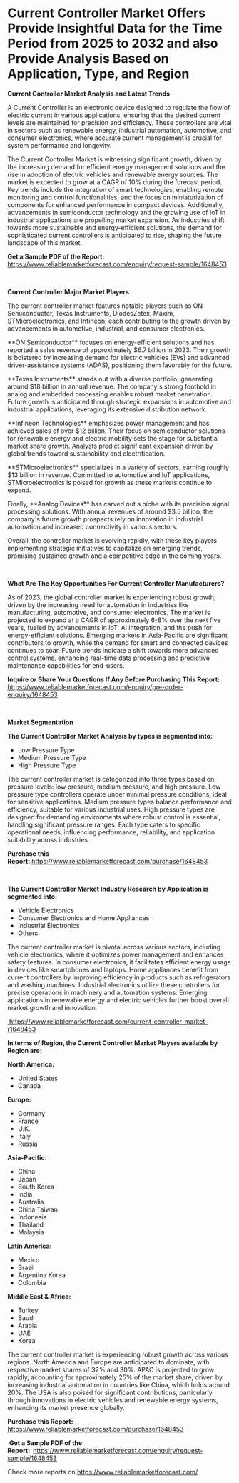 <p><h1>Current Controller Market Offers Provide Insightful Data for the Time Period from 2025 to 2032 and also Provide Analysis Based on Application, Type, and Region</h1></p><p><strong>Current Controller Market Analysis and Latest Trends</strong></p>
<p><p>A Current Controller is an electronic device designed to regulate the flow of electric current in various applications, ensuring that the desired current levels are maintained for precision and efficiency. These controllers are vital in sectors such as renewable energy, industrial automation, automotive, and consumer electronics, where accurate current management is crucial for system performance and longevity.</p><p>The Current Controller Market is witnessing significant growth, driven by the increasing demand for efficient energy management solutions and the rise in adoption of electric vehicles and renewable energy sources. The market is expected to grow at a CAGR of 10% during the forecast period. Key trends include the integration of smart technologies, enabling remote monitoring and control functionalities, and the focus on miniaturization of components for enhanced performance in compact devices. Additionally, advancements in semiconductor technology and the growing use of IoT in industrial applications are propelling market expansion. As industries shift towards more sustainable and energy-efficient solutions, the demand for sophisticated current controllers is anticipated to rise, shaping the future landscape of this market.</p></p>
<p><strong>Get a Sample PDF of the Report:&nbsp;</strong> <a href="https://www.reliablemarketforecast.com/enquiry/request-sample/1648453?utm_campaign=3089&utm_medium=2&utm_source=Github&utm_content=ia&utm_term=06042025&utm_id=current-controller">https://www.reliablemarketforecast.com/enquiry/request-sample/1648453</a></p>
<p>&nbsp;</p>
<p><strong>Current Controller Major Market Players</strong></p>
<p><p>The current controller market features notable players such as ON Semiconductor, Texas Instruments, DiodesZetex, Maxim, STMicroelectronics, and Infineon, each contributing to the growth driven by advancements in automotive, industrial, and consumer electronics.</p><p>**ON Semiconductor** focuses on energy-efficient solutions and has reported a sales revenue of approximately $6.7 billion in 2023. Their growth is bolstered by increasing demand for electric vehicles (EVs) and advanced driver-assistance systems (ADAS), positioning them favorably for the future.</p><p>**Texas Instruments** stands out with a diverse portfolio, generating around $18 billion in annual revenue. The company's strong foothold in analog and embedded processing enables robust market penetration. Future growth is anticipated through strategic expansions in automotive and industrial applications, leveraging its extensive distribution network.</p><p>**Infineon Technologies** emphasizes power management and has achieved sales of over $12 billion. Their focus on semiconductor solutions for renewable energy and electric mobility sets the stage for substantial market share growth. Analysts predict significant expansion driven by global trends toward sustainability and electrification.</p><p>**STMicroelectronics** specializes in a variety of sectors, earning roughly $13 billion in revenue. Committed to automotive and IoT applications, STMicroelectronics is poised for growth as these markets continue to expand.</p><p>Finally, **Analog Devices** has carved out a niche with its precision signal processing solutions. With annual revenues of around $3.5 billion, the company's future growth prospects rely on innovation in industrial automation and increased connectivity in various sectors.</p><p>Overall, the controller market is evolving rapidly, with these key players implementing strategic initiatives to capitalize on emerging trends, promising sustained growth and a competitive edge in the coming years.</p></p>
<p>&nbsp;</p>
<p><strong>What Are The Key Opportunities For Current Controller Manufacturers?</strong></p>
<p><p>As of 2023, the global controller market is experiencing robust growth, driven by the increasing need for automation in industries like manufacturing, automotive, and consumer electronics. The market is projected to expand at a CAGR of approximately 6-8% over the next five years, fueled by advancements in IoT, AI integration, and the push for energy-efficient solutions. Emerging markets in Asia-Pacific are significant contributors to growth, while the demand for smart and connected devices continues to soar. Future trends indicate a shift towards more advanced control systems, enhancing real-time data processing and predictive maintenance capabilities for end-users.</p></p>
<p><strong>Inquire or Share Your Questions If Any Before Purchasing This Report:</strong> <a href="https://www.reliablemarketforecast.com/enquiry/pre-order-enquiry/1648453?utm_campaign=3089&utm_medium=2&utm_source=Github&utm_content=ia&utm_term=06042025&utm_id=current-controller">https://www.reliablemarketforecast.com/enquiry/pre-order-enquiry/1648453</a></p>
<p>&nbsp;</p>
<p><strong>Market Segmentation</strong></p>
<p><strong>The Current Controller Market Analysis by types is segmented into:</strong></p>
<p><ul><li>Low Pressure Type</li><li>Medium Pressure Type</li><li>High Pressure Type</li></ul></p>
<p><p>The current controller market is categorized into three types based on pressure levels: low pressure, medium pressure, and high pressure. Low pressure type controllers operate under minimal pressure conditions, ideal for sensitive applications. Medium pressure types balance performance and efficiency, suitable for various industrial uses. High pressure types are designed for demanding environments where robust control is essential, handling significant pressure ranges. Each type caters to specific operational needs, influencing performance, reliability, and application suitability across industries.</p></p>
<p><strong>Purchase this Report:&nbsp;</strong><a href="https://www.reliablemarketforecast.com/purchase/1648453?utm_campaign=3089&utm_medium=2&utm_source=Github&utm_content=ia&utm_term=06042025&utm_id=current-controller">https://www.reliablemarketforecast.com/purchase/1648453</a></p>
<p>&nbsp;</p>
<p><strong>The Current Controller Market Industry Research by Application is segmented into:</strong></p>
<p><ul><li>Vehicle Electronics</li><li>Consumer Electronics and Home Appliances</li><li>Industrial Electronics</li><li>Others</li></ul></p>
<p><p>The current controller market is pivotal across various sectors, including vehicle electronics, where it optimizes power management and enhances safety features. In consumer electronics, it facilitates efficient energy usage in devices like smartphones and laptops. Home appliances benefit from current controllers by improving efficiency in products such as refrigerators and washing machines. Industrial electronics utilize these controllers for precise operations in machinery and automation systems. Emerging applications in renewable energy and electric vehicles further boost overall market growth and innovation.</p></p>
<p><a href="https://www.reliablemarketforecast.com/current-controller-market-r1648453?utm_campaign=3089&utm_medium=2&utm_source=Github&utm_content=ia&utm_term=06042025&utm_id=current-controller">&nbsp;https://www.reliablemarketforecast.com/current-controller-market-r1648453</a></p>
<p><strong>In terms of Region, the Current Controller Market Players available by Region are:</strong></p>
<p>
    <p> <strong> North America: </strong>
        <ul>
            <li>United States</li>
            <li>Canada</li>
        </ul>
        </p> 
    <p> <strong> Europe: </strong>
        <ul>
            <li>Germany</li>
            <li>France</li>
            <li>U.K.</li>
            <li>Italy</li>
            <li>Russia</li>
        </ul>
        </p> 
    <p> <strong> Asia-Pacific: </strong>
        <ul>
            <li>China</li>
            <li>Japan</li>
            <li>South Korea</li>
            <li>India</li>
            <li>Australia</li>
            <li>China Taiwan</li>
            <li>Indonesia</li>
            <li>Thailand</li>
            <li>Malaysia</li>
        </ul>
        </p> 
    <p> <strong> Latin America: </strong>
        <ul>
            <li>Mexico</li>
            <li>Brazil</li>
            <li>Argentina Korea</li>
            <li>Colombia</li>
        </ul>
        </p> 
    <p> <strong> Middle East & Africa: </strong>
        <ul>
            <li>Turkey</li>
            <li>Saudi</li>
            <li>Arabia</li>
            <li>UAE</li>
            <li>Korea</li>
        </ul>
    </p>
    </p>
<p><p>The current controller market is experiencing robust growth across various regions. North America and Europe are anticipated to dominate, with respective market shares of 32% and 30%. APAC is projected to grow rapidly, accounting for approximately 25% of the market share, driven by increasing industrial automation in countries like China, which holds around 20%. The USA is also poised for significant contributions, particularly through innovations in electric vehicles and renewable energy systems, enhancing its market presence globally.</p></p>
<p><strong>Purchase this Report: </strong><a href="https://www.reliablemarketforecast.com/purchase/1648453?utm_campaign=3089&utm_medium=2&utm_source=Github&utm_content=ia&utm_term=06042025&utm_id=current-controller">https://www.reliablemarketforecast.com/purchase/1648453</a></p>
<p>&nbsp;<strong>Get a Sample PDF of the Report:&nbsp;&nbsp;</strong><a href="https://www.reliablemarketforecast.com/enquiry/request-sample/1648453?utm_campaign=3089&utm_medium=2&utm_source=Github&utm_content=ia&utm_term=06042025&utm_id=current-controller">https://www.reliablemarketforecast.com/enquiry/request-sample/1648453</a></p>
<p><strong></strong></p>
<p>Check more reports on <a href="https://www.reliablemarketforecast.com/?utm_campaign=3089&utm_medium=2&utm_source=Github&utm_content=ia&utm_term=06042025&utm_id=current-controller">https://www.reliablemarketforecast.com/</a></p>